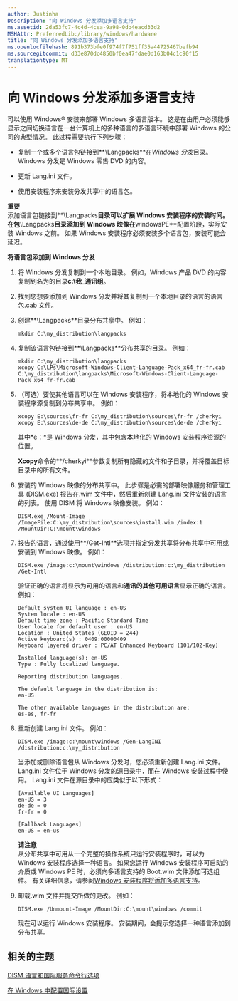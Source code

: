 ```yaml
---
author: Justinha
Description: "向 Windows 分发添加多语言支持"
ms.assetid: 2da53fc7-4c4d-4cea-9a98-0db4eacd33d2
MSHAttr: PreferredLib:/library/windows/hardware
title: "向 Windows 分发添加多语言支持"
ms.openlocfilehash: 891b373bfe0f974f7f751ff35a44725467befb94
ms.sourcegitcommit: d33e870dc4850bf0ea47fdae0d163b04c1c90f15
translationtype: MT
---
```

# <a name="add-multilingual-support-to-a-windows-distribution"></a>向 Windows 分发添加多语言支持


可以使用 Windows® 安装来部署 Windows 多语言版本。 这是在由用户必须能够显示之间切换语言在一台计算机上的多种语言的多语言环境中部署 Windows 的公司的典型情况。 此过程需要执行下列步骤︰

-   复制一个或多个语言包链接到**\\Langpacks**在*Windows 分发*目录。 Windows 分发是 Windows 零售 DVD 的内容。

-   更新 Lang.ini 文件。

-   使用安装程序来安装分发共享中的语言包。

**重要**  
添加语言包链接到**\\Langpacks**目录可以扩展 Windows 安装程序的安装时间。 在包**\\Langpacks**目录添加到 Windows 映像在**windowsPE**配置阶段，实际安装 Windows 之前。 如果 Windows 安装程序必须安装多个语言包，安装可能会延迟。

 

**将语言包添加到 Windows 分发**

1.  将 Windows 分发复制到一个本地目录。 例如，Windows 产品 DVD 的内容复制到名为的目录**c:\\我\_通讯组**。

2.  找到您想要添加到 Windows 分发并将其复制到一个本地目录的语言的语言包.cab 文件。 

3.  创建**\\Langpacks**目录分布共享中。 例如︰

    ``` syntax
    mkdir C:\my_distribution\langpacks 
    ```

4.  复制该语言包链接到**\\Langpacks**分布共享的目录。 例如︰

    ``` syntax
    mkdir C:\my_distribution\langpacks
    xcopy C:\LPs\Microsoft-Windows-Client-Language-Pack_x64_fr-fr.cab C:\my_distribution\langpacks\Microsoft-Windows-Client-Language-Pack_x64_fr-fr.cab
    ```

5.  （可选）要使其他语言可以在 Windows 安装程序，将本地化的 Windows 安装程序源复制到分布共享中。 例如︰

    ``` syntax
    xcopy E:\sources\fr-fr C:\my_distribution\sources\fr-fr /cherkyi 
    xcopy E:\sources\de-de C:\my_distribution\sources\de-de /cherkyi
    ```

    其中*e︰*是 Windows 分发，其中包含本地化的 Windows 安装程序资源的位置。

    **Xcopy**命令的**/cherkyi**参数复制所有隐藏的文件和子目录，并将覆盖目标目录中的所有文件。

6.  安装的 Windows 映像的分布共享中。 此步骤是必需的部署映像服务和管理工具 (DISM.exe) 报告在.wim 文件中，然后重新创建 Lang.ini 文件安装的语言的列表。 使用 DISM 将 Windows 映像安装。 例如︰

    ``` syntax
    DISM.exe /Mount-Image /ImageFile:C:\my_distribution\sources\install.wim /index:1 /MountDir:C:\mount\windows
    ```

7.  报告的语言，通过使用**/Get-Intl**选项并指定分发共享将分布共享中可用或安装到 Windows 映像。 例如︰

    ``` syntax
    DISM.exe /image:c:\mount\windows /distribution:c:\my_distribution /Get-Intl
    ```

    验证正确的语言将显示为可用的语言和**通讯的其他可用语言**显示正确的语言。 例如︰

    ``` syntax
    Default system UI language : en-US
    System locale : en-US
    Default time zone : Pacific Standard Time
    User locale for default user : en-US
    Location : United States (GEOID = 244)
    Active keyboard(s) : 0409:00000409
    Keyboard layered driver : PC/AT Enhanced Keyboard (101/102-Key)

    Installed language(s): en-US
    Type : Fully localized language.

    Reporting distribution languages.

    The default language in the distribution is:
    en-US

    The other available languages in the distribution are:
    es-es, fr-fr
    ```

8.  重新创建 Lang.ini 文件。 例如︰

    ``` syntax
    DISM.exe /image:c:\mount\windows /Gen-LangINI /distribution:c:\my_distribution
    ```

    当添加或删除语言包从 Windows 分发时，您必须重新创建 Lang.ini 文件。 Lang.ini 文件位于 Windows 分发的源目录中，而在 Windows 安装过程中使用。 Lang.ini 文件在源目录中的应类似于以下形式︰

    ``` syntax
    [Available UI Languages]
    en-US = 3
    de-de = 0
    fr-fr = 0

    [Fallback Languages]
    en-US = en-us
    ```

    **请注意**  
    从分布共享中可用从一个完整的操作系统只运行安装程序时，可以为 Windows 安装程序选择一种语言。 如果您运行 Windows 安装程序可启动的介质或 Windows PE 时，必须向多语言支持的 Boot.wim 文件添加可选组件。 有关详细信息，请参阅[Windows 安装程序将添加多语言支持](add-multilingual-support-to-windows-setup.md)。

     

9.  卸载.wim 文件并提交所做的更改。 例如︰

    ``` syntax
    DISM.exe /Unmount-Image /MountDir:C:\mount\windows /commit 
    ```

    现在可以运行 Windows 安装程序。 安装期间，会提示您选择一种语言添加到分布共享。

## <a name="span-idrelatedtopicsspanrelated-topics"></a><span id="related_topics"></span>相关的主题


[DISM 语言和国际服务命令行选项](dism-languages-and-international-servicing-command-line-options.md)

[在 Windows 中配置国际设置](configure-international-settings-in-windows.md)

 

 






